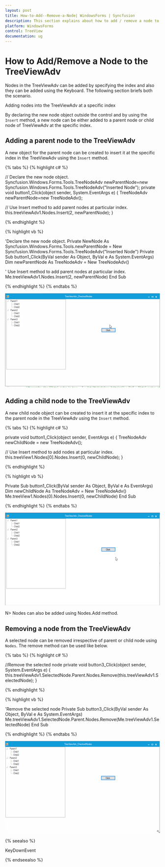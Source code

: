 ```yaml
---
layout: post
title: How-to-Add--Remove-a-Node| WindowsForms | Syncfusion
description: This section explains about how to add / remove a node to the treeviewadv in Syncfusion Windows Forms TreeViewAdv control.
platform: WindowsForms
control: TreeView 
documentation: ug
---
```


# How to Add/Remove a Node to the TreeViewAdv

Nodes in the TreeViewAdv can be added by specifying the index and also they can be added using the Keyboard. The following section briefs both the scenario.

Adding nodes into the TreeViewAdv at a specific index

By declaring the new node object outside the control and by using the `Insert` method, a new node can be either added to a parent node or child node of TreeViewAdv at the specific index.

## Adding a parent node to the TreeViewAdv

A new object for the parent node can be created to insert it at the specific index in the TreeViewAdv using the `Insert` method.

{% tabs %}
{% highlight c# %}

// Declare the new node object. 
Syncfusion.Windows.Forms.Tools.TreeNodeAdv newParentNode=new Syncfusion.Windows.Forms.Tools.TreeNodeAdv("Inserted Node"); 
private void button1_Click(object sender, System.EventArgs e) 
{ 
    TreeNodeAdv newParentNode=new TreeNodeAdv(); 

// Use Insert method to add parent nodes at particular index.
    this.treeViewAdv1.Nodes.Insert(2, newParentNode); 
}

{% endhighlight %}

{% highlight vb %}

'Declare the new node object. 
Private NewNode As Syncfusion.Windows.Forms.Tools.newParentNode = New Syncfusion.Windows.Forms.Tools.TreeNodeAdv("Inserted Node") 
Private Sub button1_Click(ByVal sender As Object, ByVal e As System.EventArgs) 
    Dim newParentNode As TreeNodeAdv = New TreeNodeAdv() 

' Use Insert method to add parent nodes at particular index.
    Me.treeViewAdv1.Nodes.Insert(2, newParentNode) 
End Sub
 
{% endhighlight %}
{% endtabs %}

![Adding a parent node from the TreeViewAdv](Frequenty-Asked-Questions_images/TreeView-Add-ParentNode.gif)

## Adding a child node to the TreeViewAdv

A new child node object can be created to insert it at the specific index to the parent node in the TreeViewAdv using the `Insert` method.

{% tabs %}
{% highlight c# %}

private void button1_Click(object sender, EventArgs e)
{
TreeNodeAdv newChildNode = new TreeNodeAdv();

// Use Insert method to add nodes at particular index.
this.treeView1.Nodes[0].Nodes.Insert(0, newChildNode);
}

{% endhighlight %}

{% highlight vb %}

Private Sub button1_Click(ByVal sender As Object, ByVal e As EventArgs)
    Dim newChildNode As TreeNodeAdv = New TreeNodeAdv()
    Me.treeView1.Nodes(0).Nodes.Insert(0, newChildNode)
End Sub

{% endhighlight %}
{% endtabs %}

![Adding a child node from the TreeViewAdv](Frequenty-Asked-Questions_images/TreeView-Add-ChildNode.gif)

N> Nodes can also be added using Nodes.Add method.

## Removing a node from the TreeViewAdv

A selected node can be removed irrespective of parent or child node using `Nodes`. The remove method can be used like below.

{% tabs %}
{% highlight c# %}

//Remove the selected node
private void button3_Click(object sender, System.EventArgs e)
{
    this.treeViewAdv1.SelectedNode.Parent.Nodes.Remove(this.treeViewAdv1.SelectedNode);
}

{% endhighlight %}

{% highlight vb %}

'Remove the selected node
Private Sub button3_Click(ByVal sender As Object, ByVal e As System.EventArgs)
    Me.treeViewAdv1.SelectedNode.Parent.Nodes.Remove(Me.treeViewAdv1.SelectedNode)
End Sub

{% endhighlight %}
{% endtabs %}

![Removing a node from the TreeViewAdv](Frequenty-Asked-Questions_images/TreeView-Remove.gif)

{% seealso %}

KeyDownEvent

{% endseealso %}
